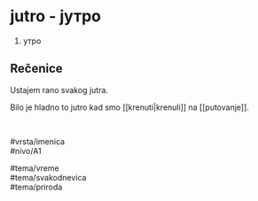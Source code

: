 # jutro - јутро

1. утро

## Rečenice

Ustajem rano svakog jutra.

Bilo je hladno to jutro kad smo [[krenuti|krenuli]] na [[putovanje]].

<br>

#vrsta/imenica  
#nivo/A1  

#tema/vreme  
#tema/svakodnevica  
#tema/priroda
